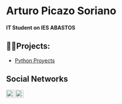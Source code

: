 <h1>Arturo Picazo Soriano 
<h4>IT Student on IES ABASTOS </h4></h1>

<h2>👨‍💻Projects:</h2>
<ul>
 <li> <a href="https://github.com/arturopicazo04/python">Python Proyects</a> </li>
</ul>
<h2>Social Networks</h2>
<a href="https://www.linkedin.com/in/arturo-picazo-soriano-326775267/"><img align="left" alt="Arturo | LinkedIn" width="22px" src="https://cdn.jsdelivr.net/npm/simple-icons@v3/icons/linkedin.svg"></a>
<a href="https://www.instagram.com/_arturopicazo_/"><img align="left" alt="Arturo | Instagram" width="22px" src="https://cdn.jsdelivr.net/npm/simple-icons@v3/icons/instagram.svg"></a>
